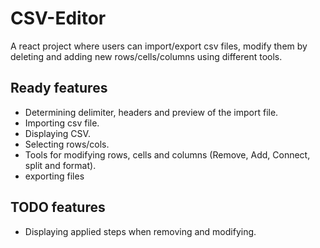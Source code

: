 ﻿# CSV-Editor
A react project where users can import/export csv files, modify them by deleting and adding new rows/cells/columns using different tools.

## Ready features
  - Determining delimiter, headers and preview of the import file.
  - Importing csv file.
  - Displaying CSV.
  - Selecting rows/cols.
  - Tools for modifying rows, cells and columns (Remove, Add, Connect, split and format).
  - exporting files

## TODO features
  - Displaying applied steps when removing and modifying.
